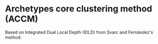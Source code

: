 # Archetypes core clustering method (ACCM)
Based on Integrated Dual Local Depth (IDLD) from Svarc and Fernández's method.
